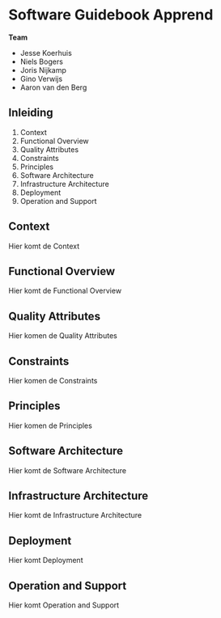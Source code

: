 # Software Guidebook Apprend

**Team**
 - Jesse Koerhuis
 - Niels Bogers
 -  Joris Nijkamp
 - Gino Verwijs
 - Aaron van den Berg


## Inleiding

 1. Context
 2. Functional Overview
 3. Quality Attributes
 4. Constraints
 5. Principles
 6. Software Architecture
 7. Infrastructure Architecture
 8. Deployment
 9. Operation and Support


## Context
Hier komt de Context

## Functional Overview
Hier komt de Functional Overview

## Quality Attributes
Hier komen de Quality Attributes

## Constraints
Hier komen de Constraints

## Principles
Hier komen de Principles

## Software Architecture
Hier komt de Software Architecture

## Infrastructure Architecture
Hier komt de Infrastructure Architecture

## Deployment
Hier komt Deployment

## Operation and Support
Hier komt Operation and Support
